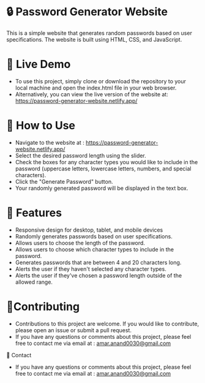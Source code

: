 # 🔒 Password Generator Website
This is a simple website that generates random passwords based on user specifications. The website is built using HTML, CSS, and JavaScript.

# 🚀  Live Demo
- To use this project, simply clone or download the repository to your local machine and open the index.html file in your web browser.
- Alternatively, you can view the live version of the website at: https://password-generator-website.netlify.app/

# 🚀  How to Use
- Navigate to the website at : https://password-generator-website.netlify.app/
- Select the desired password length using the slider.
- Check the boxes for any character types you would like to include in the password (uppercase letters, lowercase letters, numbers, and special characters).
- Click the "Generate Password" button.
- Your randomly generated password will be displayed in the text box.

# 🎉 Features

- Responsive design for desktop, tablet, and mobile devices
- Randomly generates passwords based on user specifications.
- Allows users to choose the length of the password.
- Allows users to choose which character types to include in the password.
- Generates passwords that are between 4 and 20 characters long.
- Alerts the user if they haven't selected any character types.
- Alerts the user if they've chosen a password length outside of the allowed range.


# 🤝Contributing
- Contributions to this project are welcome. If you would like to contribute, please open an issue or submit a pull request.
- If you have any questions or comments about this project, please feel free to contact me via email at : amar.anand0030@gmail.com

📧 Contact
- If you have any questions or comments about this project, please feel free to contact me via email at : amar.anand0030@gmail.com

